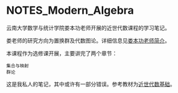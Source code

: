 # NOTES_Modern_Algebra

云南大学数学与统计学院娄本功老师开展的近世代数课程的学习笔记。

娄老师的研究方向为置换群及代数图论。详细信息见[娄本功老师简介](http://www.ms.ynu.edu.cn/info/1043/1146.htm)。

本课程作为选修课开展，主要讲完了两个章节：

    集合与映射
    群论

这是我私人的笔记，其中或许有一部分错误。参考教材为[近世代数基础](https://www.amazon.cn/dp/B077HGGVVG/ref=sr_1_1?ie=UTF8&qid=1531839095&sr=8-1&keywords=%E8%BF%91%E4%B8%96%E4%BB%A3%E6%95%B0%E5%9F%BA%E7%A1%80)。